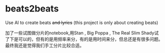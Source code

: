 # beats2beats

Use AI to create beats ~~and lyrics~~ (this project is only about creating beats)

加了一些试图做分片的notebook,用Stan , Big Poppa , The Real Slim Shady试了下是可以的，但有的是用频率来分，有的是用时间来分，但总还是有很多问题。最终我还是觉得我们手工分片比较合适。
